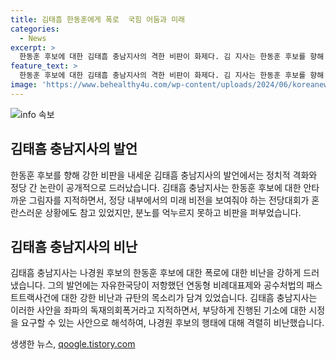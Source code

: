 ```yaml
---
title: 김태흠 한동훈에게 폭로  국힘 어둠과 미래
categories:
  - News
excerpt: >
  한동훈 후보에 대한 김태흠 충남지사의 격한 비판이 화제다. 김 지사는 한동훈 후보를 향해 당신의 행태를 보면 국민의힘의 미래에 어두운 그림자가 드리워지는 것 같아 안타깝다고 비난했다. 또한, 패스트트랙 공소취소 청탁 폭로를 통해 나경원 후보에 대한 격한 비판을 펼치며 보수공동체에 대한 책임감과 보수가치에 대한 의심을 제기했다. 
feature_text: >
  한동훈 후보에 대한 김태흠 충남지사의 격한 비판이 화제다. 김 지사는 한동훈 후보를 향해 당신의 행태를 보면 국민의힘의 미래에 어두운 그림자가 드리워지는 것 같아 안타깝다고 비난했다. 또한, 패스트트랙 공소취소 청탁 폭로를 통해 나경원 후보에 대한 격한 비판을 펼치며 보수공동체에 대한 책임감과 보수가치에 대한 의심을 제기했다. 
image: 'https://www.behealthy4u.com/wp-content/uploads/2024/06/koreanews.jpg'
---
```


<p><img src="https://www.behealthy4u.com/wp-content/uploads/2024/06/koreanews.jpg" alt="info 속보" /></p>

<h2 data-ke-size="size26">김태흠 충남지사의 발언</h2>

<p data-ke-size="size16">한동훈 후보를 향해 강한 비판을 내세운 김태흠 충남지사의 발언에서는 정치적 격화와 정당 간 논란이 공개적으로 드러났습니다. 김태흠 충남지사는 한동훈 후보에 대한 안타까운 그림자를 지적하면서, 정당 내부에서의 미래 비전을 보여줘야 하는 전당대회가 혼란스러운 상황에도 참고 있었지만, 분노를 억누르지 못하고 비판을 퍼부었습니다.</p>

<h2 data-ke-size="size26">김태흠 충남지사의 비난</h2>

<p data-ke-size="size16">김태흠 충남지사는 나경원 후보의 한동훈 후보에 대한 폭로에 대한 비난을 강하게 드러냈습니다. 그의 발언에는 자유한국당이 저항했던 연동형 비례대표제와 공수처법의 패스트트랙사건에 대한 강한 비난과 규탄의 목소리가 담겨 있었습니다. 김태흠 충남지사는 이러한 사안을 좌파의 독재의회폭거라고 지적하면서, 부당하게 진행된 기소에 대한 시정을 요구할 수 있는 사안으로 해석하여, 나경원 후보의 행태에 대해 격렬히 비난했습니다.</p>
생생한 뉴스, <a href="https://qoogle.tistory.com" rel="dofollow">qoogle.tistory.com</a>



